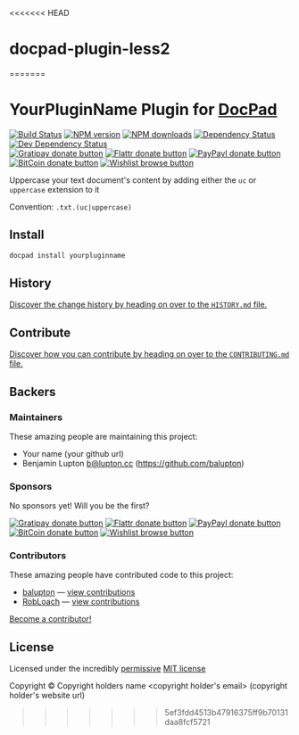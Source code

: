 <<<<<<< HEAD
# docpad-plugin-less2
=======
# YourPluginName Plugin for [DocPad](http://docpad.org)

<!-- BADGES/ -->

[![Build Status](https://img.shields.io/travis/docpad/docpad-plugin-yourpluginname/master.svg)](http://travis-ci.org/docpad/docpad-plugin-yourpluginname "Check this project's build status on TravisCI")
[![NPM version](https://img.shields.io/npm/v/docpad-plugin-yourpluginname.svg)](https://npmjs.org/package/docpad-plugin-yourpluginname "View this project on NPM")
[![NPM downloads](https://img.shields.io/npm/dm/docpad-plugin-yourpluginname.svg)](https://npmjs.org/package/docpad-plugin-yourpluginname "View this project on NPM")
[![Dependency Status](https://img.shields.io/david/docpad/docpad-plugin-yourpluginname.svg)](https://david-dm.org/docpad/docpad-plugin-yourpluginname)
[![Dev Dependency Status](https://img.shields.io/david/dev/docpad/docpad-plugin-yourpluginname.svg)](https://david-dm.org/docpad/docpad-plugin-yourpluginname#info=devDependencies)<br/>
[![Gratipay donate button](https://img.shields.io/gratipay/docpad.svg)](https://www.gratipay.com/docpad/ "Donate weekly to this project using Gratipay")
[![Flattr donate button](https://img.shields.io/badge/flattr-donate-yellow.svg)](http://flattr.com/thing/344188/balupton-on-Flattr "Donate monthly to this project using Flattr")
[![PayPayl donate button](https://img.shields.io/badge/paypal-donate-yellow.svg)](https://www.paypal.com/cgi-bin/webscr?cmd=_s-xclick&hosted_button_id=QB8GQPZAH84N6 "Donate once-off to this project using Paypal")
[![BitCoin donate button](https://img.shields.io/badge/bitcoin-donate-yellow.svg)](https://coinbase.com/checkouts/9ef59f5479eec1d97d63382c9ebcb93a "Donate once-off to this project using BitCoin")
[![Wishlist browse button](https://img.shields.io/badge/wishlist-donate-yellow.svg)](http://amzn.com/w/2F8TXKSNAFG4V "Buy an item on our wishlist for us")

<!-- /BADGES -->


Uppercase your text document's content by adding either the `uc` or `uppercase` extension to it

Convention:  `.txt.(uc|uppercase)`



<!-- INSTALL/ -->

## Install

``` bash
docpad install yourpluginname
```

<!-- /INSTALL -->



<!-- HISTORY/ -->

## History
[Discover the change history by heading on over to the `HISTORY.md` file.](https://github.com/docpad/docpad-plugin-yourpluginname/blob/master/HISTORY.md#files)

<!-- /HISTORY -->


<!-- CONTRIBUTE/ -->

## Contribute

[Discover how you can contribute by heading on over to the `CONTRIBUTING.md` file.](https://github.com/docpad/docpad-plugin-yourpluginname/blob/master/CONTRIBUTING.md#files)

<!-- /CONTRIBUTE -->


<!-- BACKERS/ -->

## Backers

### Maintainers

These amazing people are maintaining this project:

- Your name <your email> (your github url)
- Benjamin Lupton <b@lupton.cc> (https://github.com/balupton)

### Sponsors

No sponsors yet! Will you be the first?

[![Gratipay donate button](https://img.shields.io/gratipay/docpad.svg)](https://www.gratipay.com/docpad/ "Donate weekly to this project using Gratipay")
[![Flattr donate button](https://img.shields.io/badge/flattr-donate-yellow.svg)](http://flattr.com/thing/344188/balupton-on-Flattr "Donate monthly to this project using Flattr")
[![PayPayl donate button](https://img.shields.io/badge/paypal-donate-yellow.svg)](https://www.paypal.com/cgi-bin/webscr?cmd=_s-xclick&hosted_button_id=QB8GQPZAH84N6 "Donate once-off to this project using Paypal")
[![BitCoin donate button](https://img.shields.io/badge/bitcoin-donate-yellow.svg)](https://coinbase.com/checkouts/9ef59f5479eec1d97d63382c9ebcb93a "Donate once-off to this project using BitCoin")
[![Wishlist browse button](https://img.shields.io/badge/wishlist-donate-yellow.svg)](http://amzn.com/w/2F8TXKSNAFG4V "Buy an item on our wishlist for us")

### Contributors

These amazing people have contributed code to this project:

- [balupton](https://github.com/balupton) — [view contributions](https://github.com/docpad/docpad-plugin-yourpluginname/commits?author=balupton)
- [RobLoach](https://github.com/RobLoach) — [view contributions](https://github.com/docpad/docpad-plugin-yourpluginname/commits?author=RobLoach)

[Become a contributor!](https://github.com/docpad/docpad-plugin-yourpluginname/blob/master/CONTRIBUTING.md#files)

<!-- /BACKERS -->


<!-- LICENSE/ -->

## License

Licensed under the incredibly [permissive](http://en.wikipedia.org/wiki/Permissive_free_software_licence) [MIT license](http://creativecommons.org/licenses/MIT/)

Copyright &copy; Copyright holders name <copyright holder's email> (copyright holder's website url)

<!-- /LICENSE -->


>>>>>>> 5ef3fdd4513b47916375ff9b70131daa8fcf5721
